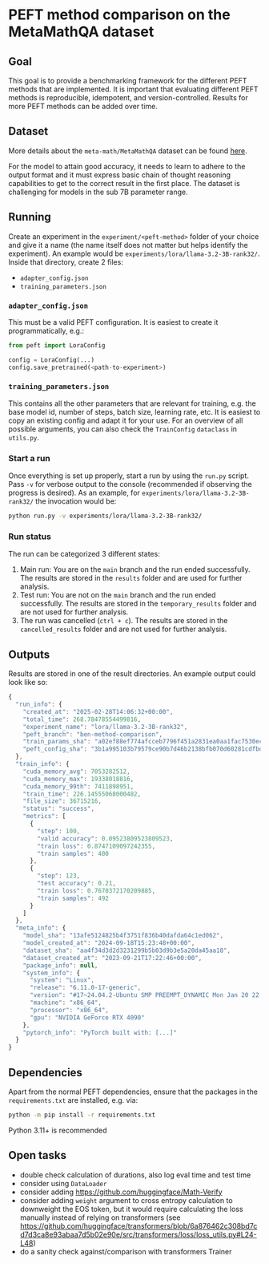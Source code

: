 # PEFT method comparison on the MetaMathQA dataset

## Goal

This goal is to provide a benchmarking framework for the different PEFT methods that are implemented. It is important that evaluating different PEFT methods is reproducible, idempotent, and version-controlled. Results for more PEFT methods can be added over time.

## Dataset

More details about the `meta-math/MetaMathQA` dataset can be found [here](https://huggingface.co/datasets/meta-math/MetaMathQA).

For the model to attain good accuracy, it needs to learn to adhere to the output format and it must express basic chain of thought reasoning capabilities to get to the correct result in the first place. The dataset is challenging for models in the sub 7B parameter range.

## Running

Create an experiment in the `experiment/<peft-method>` folder of your choice and give it a name (the name itself does not matter but helps identify the experiment). An example would be `experiments/lora/llama-3.2-3B-rank32/`. Inside that directory, create 2 files:

- `adapter_config.json`
- `training_parameters.json`

### `adapter_config.json`

This must be a valid PEFT configuration. It is easiest to create it programmatically, e.g.:

```python
from peft import LoraConfig

config = LoraConfig(...)
config.save_pretrained(<path-to-experiment>)
```

### `training_parameters.json`

This contains all the other parameters that are relevant for training, e.g. the base model id, number of steps, batch size, learning rate, etc. It is easiest to copy an existing config and adapt it for your use. For an overview of all possible arguments, you can also check the `TrainConfig` `dataclass` in `utils.py`.

### Start a run

Once everything is set up properly, start a run by using the `run.py` script. Pass `-v` for verbose output to the console (recommended if observing the progress is desired). As an example, for `experiments/lora/llama-3.2-3B-rank32/` the invocation would be:

```sh
python run.py -v experiments/lora/llama-3.2-3B-rank32/
```

### Run status

The run can be categorized 3 different states:

1. Main run: You are on the `main` branch and the run ended successfully. The results are stored in the `results` folder and are used for further analysis.
2. Test run: You are not on the `main` branch and the run ended successfully. The results are stored in the `temporary_results` folder and are not used for further analysis.
3. The run was cancelled (`ctrl + c`). The results are stored in the `cancelled_results` folder and are not used for further analysis.

## Outputs

Results are stored in one of the result directories. An example output could look like so:

```js
{
  "run_info": {
    "created_at": "2025-02-28T14:06:32+00:00",
    "total_time": 268.78478554499816,
    "experiment_name": "lora/llama-3.2-3B-rank32",
    "peft_branch": "ben-method-comparison",
    "train_params_sha": "a02ef88ef774afcceb7796f451a2831ea0aa1fac7530ecb0b319f88d2e24f1f1",
    "peft_config_sha": "3b1a995103b79579ce90b7d46b2138bfb070d60281cdfbdc91d6cbddaaf7e939"
  },
  "train_info": {
    "cuda_memory_avg": 7053282512,
    "cuda_memory_max": 19338018816,
    "cuda_memory_99th": 7411898951,
    "train_time": 226.14555068000482,
    "file_size": 36715216,
    "status": "success",
    "metrics": [
      {
        "step": 100,
        "valid accuracy": 0.09523809523809523,
        "train loss": 0.8747109097242355,
        "train samples": 400
      },
      {
        "step": 123,
        "test accuracy": 0.21,
        "train loss": 0.7670372170209885,
        "train samples": 492
      }
    ]
  },
  "meta_info": {
    "model_sha": "13afe5124825b4f3751f836b40dafda64c1ed062",
    "model_created_at": "2024-09-18T15:23:48+00:00",
    "dataset_sha": "aa4f34d3d2d3231299b5b03d9b3e5a20da45aa18",
    "dataset_created_at": "2023-09-21T17:22:46+00:00",
    "package_info": null,
    "system_info": {
      "system": "Linux",
      "release": "6.11.0-17-generic",
      "version": "#17~24.04.2-Ubuntu SMP PREEMPT_DYNAMIC Mon Jan 20 22:48:29 UTC 2",
      "machine": "x86_64",
      "processor": "x86_64",
      "gpu": "NVIDIA GeForce RTX 4090"
    },
    "pytorch_info": "PyTorch built with: [...]"
  }
}
```

## Dependencies

Apart from the normal PEFT dependencies, ensure that the packages in the `requirements.txt` are installed, e.g. via:

```sh
python -m pip install -r requirements.txt
```

Python 3.11+ is recommended

## Open tasks

- double check calculation of durations, also log eval time and test time
- consider using `DataLoader`
- consider adding https://github.com/huggingface/Math-Verify
- consider adding `weight` argument to cross entropy calculation to downweight the EOS token, but it would require calculating the loss manually instead of relying on transformers (see https://github.com/huggingface/transformers/blob/6a876462c308bd7cd7d3ca8e93abaa7d5b02e90e/src/transformers/loss/loss_utils.py#L24-L48)
- do a sanity check against/comparison with transformers Trainer
